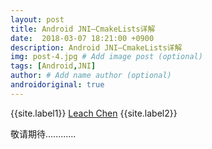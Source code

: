```yaml
---
layout: post
title: Android JNI—CmakeLists详解
date:  2018-03-07 18:21:00 +0900  
description: Android JNI—CmakeLists详解
img: post-4.jpg # Add image post (optional)
tags: [Android,JNI]
author: # Add name author (optional)
androidoriginal: true
---
```


{{site.label1}} <a href="https://github.com/leach-chen/leach-chen.github.io/" target="\_blank">Leach Chen</a> {{site.label2}}

敬请期待............
